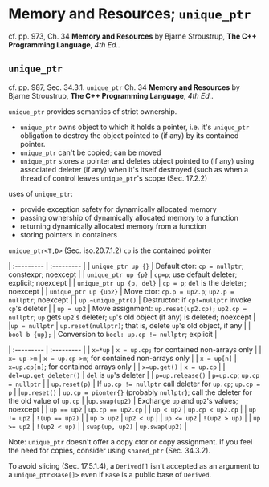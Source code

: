 # Memory and Resources; `unique_ptr`

cf. pp. 973, Ch. 34 **Memory and Resources** by Bjarne Stroustrup, **The C++ Programming Language**, *4th Ed.*.

## `unique_ptr` 

cf. pp. 987, Sec. 34.3.1. `unique_ptr` Ch. 34 **Memory and Resources** by Bjarne Stroustrup, **The C++ Programming Language**, *4th Ed.*.

`unique_ptr` provides semantics of strict ownership. 
* `unique_ptr` owns object to which it holds a pointer, i.e. it's `unique_ptr` obligation to destroy the object pointed to (if any) by its contained pointer. 
* `unique_ptr` can't be copied; can be moved
* `unique_ptr` stores a pointer and deletes object pointed to (if any) using associated deleter (if any) when it's itself destroyed (such as when a thread of control leaves `unique_ptr`'s scope (Sec. 17.2.2)

uses of `unique_ptr`:
* provide exception safety for dynamically allocated memory
* passing ownership of dynamically allocated memory to a function
* returning dynamically allocated memory from a function
* storing pointers in containers 

`unique_ptr<T,D>` (Sec. iso.20.7.1.2)
`cp` is the contained pointer 

| :--------- | :--------- | 
| `unique_ptr up {}` | Default ctor: `cp = nullptr`; constexpr; noexcept | 
| `unique_ptr up {p}` | `cp=p`; use default deleter; explicit; noexcept  |
| `unique_ptr up {p, del}` | `cp = p`; `del` is the deleter; noexcept    | 
| `unique_ptr up {up2}`    | Move ctor: `cp.p = up2.p`; `up2.p = nullptr`; noexcept |
| `up.~unique_ptr()` | Destructor: if `cp!=nullptr` invoke `cp`'s deleter | 
| `up = up2` | Move assignment: `up.reset(up2.cp);` `up2.cp = nullptr`; 
`up` gets `up2`'s deleter; `up`'s old object (if any) is deleted; noexcept |
|`up = nullptr` | `up.reset(nullptr)`; that is, delete `up`'s old object, if any |
| `bool b {up};` | Conversion to `bool: up.cp != nullptr`; explicit |

| :--------- | :--------- |
| `x=*up` | `x = up.cp;` for contained non-arrays only | 
| `x= up->m` | `x = up.cp->m`; for contained non-arrays only |
| `x = up[n]` | `x=up.cp[n]`; for contained arrays only |
| `x=up.get()` | `x = up.cp` | 
| `del=up.get_deleter()` | `del` is `up`'s deleter |
| `p=up.release()` | `p=up.cp`; `up.cp = nullptr` | 
| `up.reset(p)` | If `up.cp != nullptr` call deleter for `up.cp`; `up.cp = p` |
|`up.reset()` | `up.cp = pionter{}` (probably `nullptr`); 
  call the deleter for the old value of `up.cp` | 
|`up.swap(up2)` | Exchange `up` and `up2`'s values; noexcept |
| `up == up2` | `up.cp == up2.cp` |
| `up < up2` | `up.cp < up2.cp` |
| `up != up2` | `!(up == up2)` | 
| `up > up2` | `up2 < up` | 
| `up <= up2` | `!(up2 > up)` | 
| `up >= up2` | `!(up2 < up)` |
| `swap(up, up2)` | `up.swap(up2)` |

Note: `unique_ptr` doesn't offer a copy ctor or copy assignment. If you feel the need for copies, consider using `shared_ptr` (Sec. 34.3.2).

To avoid slicing (Sec. 17.5.1.4), a `Derived[]` isn't accepted as an argument to a `unique_ptr<Base[]>` even if `Base` is a public base of `Derived`. 

 

